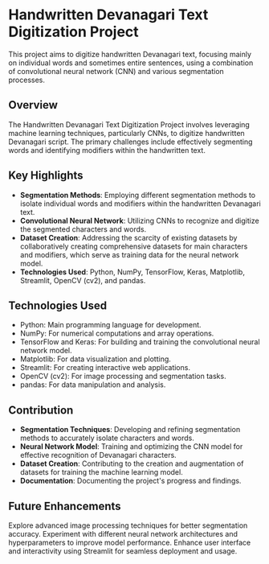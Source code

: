 # Handwritten Devanagari Text Digitization Project
This project aims to digitize handwritten Devanagari text, focusing mainly on individual words and sometimes entire sentences, using a combination of convolutional neural network (CNN) and various segmentation processes.

## Overview
The Handwritten Devanagari Text Digitization Project involves leveraging machine learning techniques, particularly CNNs, to digitize handwritten Devanagari script. The primary challenges include effectively segmenting words and identifying modifiers within the handwritten text.

## Key Highlights
- **Segmentation Methods**: Employing different segmentation methods to isolate individual words and modifiers within the handwritten Devanagari text.
- **Convolutional Neural Network**: Utilizing CNNs to recognize and digitize the segmented characters and words.
- **Dataset Creation**: Addressing the scarcity of existing datasets by collaboratively creating comprehensive datasets for main characters and modifiers, which serve as training data for the neural network model.
- **Technologies Used**: Python, NumPy, TensorFlow, Keras, Matplotlib, Streamlit, OpenCV (cv2), and pandas.

## Technologies Used
- Python: Main programming language for development.
- NumPy: For numerical computations and array operations.
- TensorFlow and Keras: For building and training the convolutional neural network model.
- Matplotlib: For data visualization and plotting.
- Streamlit: For creating interactive web applications.
- OpenCV (cv2): For image processing and segmentation tasks.
- pandas: For data manipulation and analysis.

## Contribution
- **Segmentation Techniques**: Developing and refining segmentation methods to accurately isolate characters and words.
- **Neural Network Model**: Training and optimizing the CNN model for effective recognition of Devanagari characters.
- **Dataset Creation**: Contributing to the creation and augmentation of datasets for training the machine learning model.
- **Documentation**: Documenting the project's progress and findings.

## Future Enhancements
Explore advanced image processing techniques for better segmentation accuracy.
Experiment with different neural network architectures and hyperparameters to improve model performance.
Enhance user interface and interactivity using Streamlit for seamless deployment and usage.